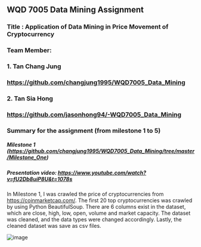 ## WQD 7005 Data Mining Assignment

### Title : Application of Data Mining in Price Movement of Cryptocurrency

### Team Member: 
### 1. Tan Chang Jung
### https://github.com/changjung1995/WQD7005_Data_Mining

### 2. Tan Sia Hong
### https://github.com/jasonhong94/-WQD7005_Data_Mining

### Summary for the assignment (from milestone 1 to 5)

##### Milestone 1 (https://github.com/changjung1995/WQD7005_Data_Mining/tree/master/Milestone_One)
##### Presentation video: https://www.youtube.com/watch?v=fU2Db8uiP8U&t=1078s
In Milestone 1, I was crawled the price of cryptocurrencies from https://coinmarketcap.com/. The first 20 top cryptocurrencies was crawled by using Python BeautifulSoup. There are 6 columns exist in the dataset, which are close, high, low, open, volume and market capacity. The dataset was cleaned, and the data types were changed accordingly. Lastly, the cleaned dataset was save as csv files.

![image](https://user-images.githubusercontent.com/55917583/85192293-8e74b900-b2f4-11ea-8f9b-7cbd1a2ffbf4.png)

